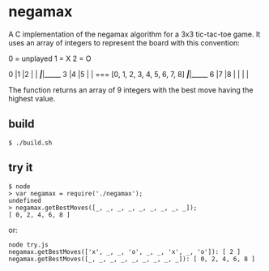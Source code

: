 # negamax
A C implementation of the negamax algorithm for a 3x3 tic-tac-toe game. It
uses an array of integers to represent the board with this convention:

0 = unplayed
1 = X
2 = O


0    |1    |2
     |     |
_____|_____|_____
3    |4    |5
     |     |              ===        [0, 1, 2, 3, 4, 5, 6, 7, 8]
_____|_____|_____
6    |7    |8
     |     |
     |     |

The function returns an array of 9 integers with the best move having the
highest value.

## build

    $ ./build.sh

## try it

    $ node
    > var negamax = require('./negamax');
    undefined
    > negamax.getBestMoves([_, _, _, _, _, _, _, _, _]);
    [ 0, 2, 4, 6, 8 ]

or:

    node try.js
    negamax.getBestMoves(['x', _, _, 'o', _, _, 'x', _, 'o']): [ 2 ]
    negamax.getBestMoves([_, _, _, _, _, _, _, _, _]): [ 0, 2, 4, 6, 8 ]
